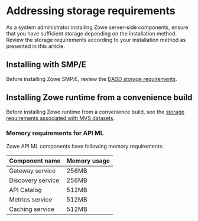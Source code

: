 # Addressing storage requirements 

As a system administrator installing Zowe server-side components, ensure that you have sufficient storage depending on the installation method. Review the storage requirements according to your installation method as presented in this article. <!-- Check this statemetn for accuracy. -->


<!-- Are there diffent storage requrements dependin on teh installation method? -->

## Installing with SMP/E

Before installing Zowe SMP/E, review the [DASD storage requirements](../user-guide/install-zowe-smpe/#dasd-storage-requirements).


## Installing Zowe runtime from a convenience build

Before installing Zowe runtime from a convenience build, see the [storage requirements associated with MVS datasets](../user-guide/install-zowe-zos-convenience-build/#step-5-install-the-mvs-data-sets). 

### Memory requirements for API ML

<!-- Does this belong in this section?-->
Zowe API ML components have following memory requirements:

Component name | Memory usage
---|---
Gateway service | 256MB
Discovery service | 256MB
API Catalog | 512MB
Metrics service | 512MB
Caching service | 512MB

